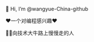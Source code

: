 <!-- - 
- 👀 I’m interested in ...
- 🌱 I’m currently learning ...
- 💞️ I’m looking to collaborate on ...
- 📫 How to reach me ... -->

<!---
wangyue-China-github/wangyue-China-github is a ✨ special ✨ repository because its `README.md` (this file) appears on your GitHub profile.
You can click the Preview link to take a look at your changes.
--->
👋 Hi, I’m @wangyue-China-github

❤一个对编程感兴趣❤

💁‍♀️向技术大牛路上慢慢走的人
